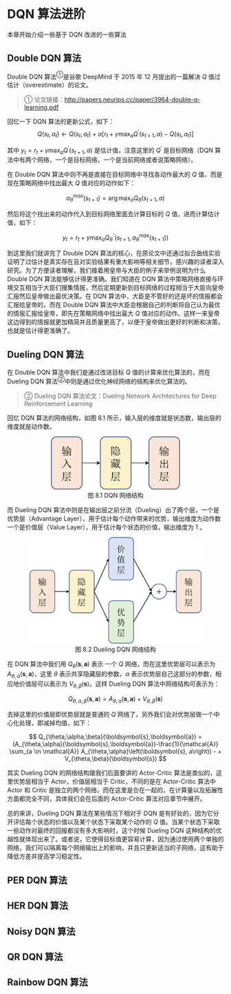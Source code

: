 # DQN 算法进阶

本章开始介绍一些基于 DQN 改进的一些算法
## Double DQN 算法

Double DQN 算法<sup>①</sup>是谷歌 DeepMind 于 2015 年 12 月提出的一篇解决 $Q$ 值过估计（overestimate）的论文。

> ① 论文链接：http://papers.neurips.cc/paper/3964-double-q-learning.pdf

回忆一下 DQN 算法的更新公式，如下：
$$
Q(s_t,a_t) \leftarrow Q(s_t,a_t)+\alpha[r_t+\gamma\max _{a}Q^{\prime}(s_{t+1},a)-Q(s_t,a_t)]
$$

其中 $y_t = r_t+\gamma\max _{a}Q^{\prime}(s_{t+1},a)$ 是估计值，注意这里的 $Q^{\prime}$ 是目标网络（DQN 算法中有两个网络，一个是目标网络，一个是当前网络或者说策略网络）。

在 Double DQN 算法中则不再是直接在目标网络中寻找各动作最大的 $Q$ 值，而是现在策略网络中找出最大 $Q$ 值对应的动作如下：

$$
a^{max}_{\theta}(s_{t+1}) = \arg \max _{a}Q_{\theta}(s_{t+1},a)
$$

然后将这个找出来的动作代入到目标网络里面去计算目标的 $Q$ 值，进而计算估计值，如下：

$$
y_t = r_t+\gamma\max _{a}Q^{\prime}_{\theta^{\prime}}(s_{t+1},a^{max}_{\theta}(s_{t+1}))
$$

到这里我们就讲完了 Double DQN 算法的核心，在原论文中还通过拟合曲线实验证明了过估计是真实存在且对实验结果有重大影响等相关细节，感兴趣的读者深入研究。为了方便读者理解，我们接着用皇帝与大臣的例子来举例说明为什么 Double DQN 算法能够估计得更准确。我们知道在 DQN 算法中策略网络直接与环境交互相当于大臣们搜集情报，然后定期更新到目标网络的过程相当于大臣向皇帝汇报然后皇帝做出最优决策。在 DQN 算法中，大臣是不管好的还是坏的情报都会汇报给皇帝的，而在  Double DQN 算法中大臣会根据自己的判断将自己认为最优的情报汇报给皇帝，即先在策略网络中找出最大 $Q$ 值对应的动作。这样一来皇帝这边得到的情报就更加精简并且质量更高了，以便于皇帝做出更好的判断和决策，也就是估计得更准确了。
## Dueling DQN 算法

在 Double DQN 算法中我们是通过改进目标 $Q$ 值的计算来优化算法的，而在 Dueling DQN 算法<sup>②</sup>中则是通过优化神经网络的结构来优化算法的。

> ② Dueling DQN 算法论文：Dueling Network Architectures for Deep Reinforcement Learning

回忆 DQN 算法的网络结构，如图 8.1 所示，输入层的维度就是状态数，输出层的维度就是动作数。

<div align=center>
<img width="300" src="../figs/ch8/dqn_network.png"/>
</div>
<div align=center>图 8.1 DQN 网络结构</div>

而 Dueling DQN 算法中则是在输出层之前分流（Dueling）出了两个层，一个是优势层（Advantage Layer），用于估计每个动作带来的优势，输出维度为动作数一个是价值层（Value Layer），用于估计每个状态的价值，输出维度为 $1$ 。
<div align=center>
<img width="400" src="../figs/ch8/dueling_network.png"/>
</div>
<div align=center>图 8.2 Dueling DQN 网络结构</div>

在 DQN 算法中我们用 $Q_{\theta}(\boldsymbol{s},\boldsymbol{a})$ 表示 一个 $Q$ 网络，而在这里优势层可以表示为 $A_{\theta,\alpha}(\boldsymbol{s},\boldsymbol{a})$，这里 $\theta$ 表示共享隐藏层的参数，$\alpha$ 表示优势层自己这部分的参数，相应地价值层可以表示为 $V_{\theta,\beta}(\boldsymbol{s})$。这样 Dueling DQN 算法中网络结构可表示为：

$$
Q_{\theta,\alpha,\beta}(\boldsymbol{s},\boldsymbol{a}) = A_{\theta,\alpha}(\boldsymbol{s},\boldsymbol{a}) + V_{\theta,\beta}(\boldsymbol{s})
$$

去掉这里的价值层即优势层就是普通的 $Q$ 网络了，另外我们会对优势层做一个中心化处理，即减掉均值，如下：

$$
Q_{\theta,\alpha,\beta}(\boldsymbol{s},\boldsymbol{a}) = (A_{\theta,\alpha}(\boldsymbol{s},\boldsymbol{a})-\frac{1}{\mathcal{A}} \sum_{a \in \mathcal{A}} A_{\theta,\alpha}\left(\boldsymbol{s}, a\right)) - + V_{\theta,\beta}(\boldsymbol{s})
$$

其实 Dueling DQN 的网络结构跟我们后面要讲的 Actor-Critic 算法是类似的，这里优势层相当于 Actor，价值层相当于 Critic，不同的是在 Actor-Critic 算法中 Actor 和 Critic 是独立的两个网络，而在这里是合在一起的，在计算量以及拓展性方面都完全不同，具体我们会在后面的 Actor-Critic 算法对应章节中展开。

总的来讲，Dueling DQN 算法在某些情况下相对于 DQN 是有好处的，因为它分开评估每个状态的价值以及某个状态下采取某个动作的 $Q$ 值。当某个状态下采取一些动作对最终的回报都没有多大影响时，这个时候 Dueling DQN 这种结构的优越性就体现出来了。或者说，它使得目标值更容易计算，因为通过使用两个单独的网络，我们可以隔离每个网络输出上的影响，并且只更新适当的子网络，这有助于降低方差并提高学习稳定性。
## PER DQN 算法
## HER DQN 算法

## Noisy DQN 算法

## QR DQN 算法

## Rainbow DQN 算法